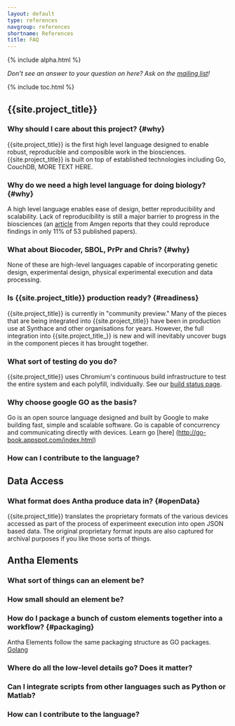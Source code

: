 ```yaml
---
layout: default
type: references
navgroup: references
shortname: References
title: FAQ
---
```


{% include alpha.html %}

*Don't see an answer to your question on here? Ask on the [mailing list](/discuss.html)!*

{% include toc.html %}

## {{site.project_title}}

### Why should I care about this project? {#why}

{{site.project_title}} is the first high level language designed to enable robust, reproducible and composible work in the biosciences. {{site.project_title}} is built on top of established technologies including Go, CouchDB, MORE TEXT HERE.

### Why do we need a high level language for doing biology? {#why}

A high level language enables ease of design, better reproducibility and scalability. Lack of reproducibility is still a major barrier to progress in the biosciences (an [article](http://www.nature.com/nature/journal/v483/n7391/full/483531a.html) from Amgen reports that they could reproduce findings in only 11% of 53 published papers). 

### What about Biocoder, SBOL, PrPr and Chris? {#why}

None of these are high-level languages capable of incorporating genetic design, experimental design, physical experimental execution and data processing.

### Is {{site.project_title}} production ready? {#readiness}

{{site.project_title}} is currently in "community preview." Many of the pieces that are being integrated into {{site.project_title}} have been in production use at Synthace and other organisations for years. However, the full integration into {{site.project_title_}} is new and will inevitably uncover bugs in the component pieces it has brought together.

### What sort of testing do you do?

{{site.project_title}} uses Chromium's continuous build infrastructure to test
the entire system and each polyfill, individually. See our [build status page](/build/).

### Why choose google GO as the basis?

Go is an open source language designed and built by Google to make building fast, simple and scalable software. Go is capable of concurrency and communicating directly with devices. Learn go [here] (http://go-book.appspot.com/index.html)

### How can I contribute to the language?

## Data Access

### What format does Antha produce data in? {#openData}

{{site.project_title}} translates the proprietary formats of the various devices accessed as part of the process of 
experimeent execution into open JSON based data. The original proprietary format inputs are also captured for archival purposes if
you like those sorts of things.

## Antha Elements

### What sort of things can an element be?

### How small should an element be?

### How do I package a bunch of custom elements together into a workflow? {#packaging}

Antha Elements follow the same packaging structure as GO packages. [Golang](https://code.google.com/p/go-wiki/wiki/PackagePublishing)

### Where do all the low-level details go? Does it matter? 

### Can I integrate scripts from other languages such as Python or Matlab?

### How can I contribute to the language?

